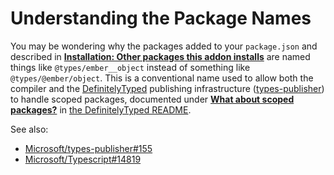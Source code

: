 # Understanding the Package Names

You may be wondering why the packages added to your `package.json` and described in [**Installation: Other packages this addon installs**][packages] are named things like `@types/ember__object` instead of something like `@types/@ember/object`. This is a conventional name used to allow both the compiler and the [DefinitelyTyped] publishing infrastructure ([types-publisher]) to handle scoped packages, documented under [<b>What about scoped packages?</b>][readme-h] in [the DefinitelyTyped README][readme].

See also:

- [Microsoft/types-publisher#155]
- [Microsoft/Typescript#14819]

[packages]: ../docs#other-packages-this-addon-installs
[DefinitelyTyped]: https://github.com/DefinitelyTyped/DefinitelyTyped
[types-publisher]: https://github.com/Microsoft/types-publisher
[readme-h]: https://github.com/DefinitelyTyped/DefinitelyTyped/tree/master#what-about-scoped-packages
[readme]: https://github.com/DefinitelyTyped/DefinitelyTyped/tree/master
[Microsoft/types-publisher#155]: https://github.com/Microsoft/types-publisher/issues/155
[Microsoft/Typescript#14819]: https://github.com/Microsoft/TypeScript/issues/14819
